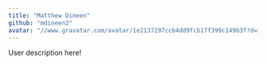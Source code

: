 ```yaml
---
title: "Matthew Dineen"
github: "mdineen3"
avatar: "//www.gravatar.com/avatar/1e2137297ccb4dd9fcb17f399c149b3f?d=identicon"
---
```


User description here!
